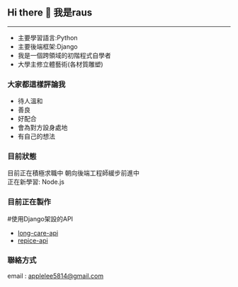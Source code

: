 ## Hi there 👋 我是raus
***

- 主要學習語言:Python
- 主要後端框架:Django
- 我是一個跨領域的初階程式自學者
- 大學主修立體藝術(各材質雕塑)
### 大家都這樣評論我
- 待人溫和
- 善良
- 好配合
- 會為對方設身處地
- 有自己的想法

### 目前狀態
目前正在積極求職中
朝向後端工程師緩步前進中  
正在新學習: Node.js
### 目前正在製作
#使用Django架設的API
- [long-care-api](https://github.com/arthurroffe/ltc-in-zeabur)
- [repice-api](https://github.com/arthurroffe/django-repice-api)


### 聯絡方式
email : applelee5814@gmail.com


